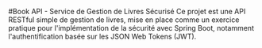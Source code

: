 #Book API - Service de Gestion de Livres Sécurisé
Ce projet est une API RESTful simple de gestion de livres, mise en place comme un exercice pratique pour l'implémentation de la sécurité avec Spring Boot, notamment l'authentification basée sur les JSON Web Tokens (JWT).
